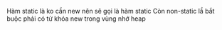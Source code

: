 Hàm static là ko cần new nên sẽ gọi là hàm static
Còn non-static lầ bắt buộc phải có từ khóa new trong vùng nhớ heap